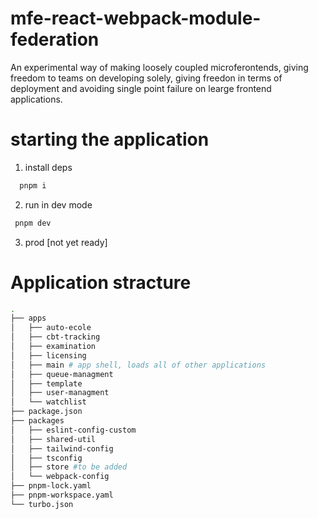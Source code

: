 # mfe-react-webpack-module-federation
An experimental way of making loosely coupled microferontends, giving freedom to teams on developing solely, giving freedon in terms of deployment and avoiding single point failure on learge frontend applications. 

# starting the application

1. install deps
  ```bash
    pnpm i
  ```
2. run in dev mode
```bash
 pnpm dev
```
3. prod [not yet ready]


# Application stracture

```bash
.
├── apps
│   ├── auto-ecole
│   ├── cbt-tracking
│   ├── examination
│   ├── licensing
│   ├── main # app shell, loads all of other applications
│   ├── queue-managment
│   ├── template
│   ├── user-managment
│   └── watchlist
├── package.json
├── packages
│   ├── eslint-config-custom
│   ├── shared-util
│   ├── tailwind-config
│   ├── tsconfig
│   ├── store #to be added
│   └── webpack-config
├── pnpm-lock.yaml
├── pnpm-workspace.yaml
└── turbo.json
```
